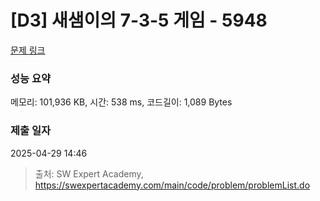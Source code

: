 # [D3] 새샘이의 7-3-5 게임 - 5948 

[문제 링크](https://swexpertacademy.com/main/code/problem/problemDetail.do?contestProbId=AWZ2IErKCwUDFAUQ) 

### 성능 요약

메모리: 101,936 KB, 시간: 538 ms, 코드길이: 1,089 Bytes

### 제출 일자

2025-04-29 14:46



> 출처: SW Expert Academy, https://swexpertacademy.com/main/code/problem/problemList.do